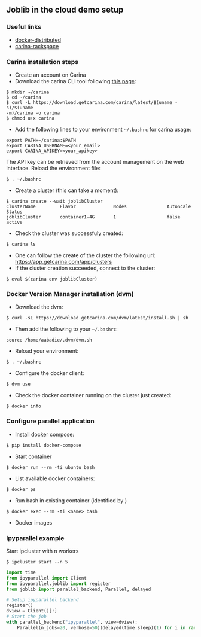 ## Joblib in the cloud demo setup

### Useful links

* [docker-distributed](https://github.com/ogrisel/docker-distributed)
* [carina-rackspace](https://getcarina.com/docs/)


### Carina installation steps

* Create an account on Carina
* Download the carina CLI tool following
[this page](https://getcarina.com/docs/getting-started/getting-started-carina-cli/):
```
$ mkdir ~/carina
$ cd ~/carina
$ curl -L https://download.getcarina.com/carina/latest/$(uname -s)/$(uname
-m)/carina -o carina
$ chmod u+x carina
```
* Add the following lines to your environment `~/.bashrc` for carina usage:
```
export PATH=~/carina:$PATH
export CARINA_USERNAME=<your_email>
export CARINA_APIKEY=<your_apikey>
```
The API key can be retrieved from the account management on the web interface.
Reload the environment file:
```
$ . ~/.bashrc
```
* Create a cluster (this can take a moment):
```
$ carina create --wait joblibCluster
ClusterName         Flavor              Nodes               AutoScale           Status
joblibCluster       container1-4G       1                   false               active
```
* Check the cluster was successfuly created:
```
$ carina ls
```
* One can follow the create of the cluster the following url:
https://app.getcarina.com/app/clusters
* If the cluster creation succeeded, connect to the cluster:
```
$ eval $(carina env joblibCluster)
```

### Docker Version Manager installation (dvm)

* Download the dvm:
```
$ curl -sL https://download.getcarina.com/dvm/latest/install.sh | sh
```
* Then add the following to your `~/.bashrc`:
```
source /home/aabadie/.dvm/dvm.sh
```
* Reload your environment:
```
$ . ~/.bashrc
```
* Configure the docker client:
```
$ dvm use
```
* Check the docker container running on the cluster just created:
```
$ docker info
```

### Configure parallel application

* Install docker compose:
```
$ pip install docker-compose
```
* Start container
```
$ docker run --rm -ti ubuntu bash
```
* List available docker containers:
```
$ docker ps
```
* Run bash in existing container (identified by <name>)
```
$ docker exec --rm -ti <name> bash
```
* Docker images


### Ipyparallel example

Start ipcluster with n workers
```
$ ipcluster start --n 5
```

```python
import time
from ipyparallel import Client
from ipyparallel.joblib import register
from joblib import parallel_backend, Parallel, delayed

# Setup ipyparallel backend
register()
dview = Client()[:]
# Start the job
with parallel_backend("ipyparallel", view=dview):
    Parallel(n_jobs=20, verbose=50)(delayed(time.sleep)(1) for i in range(10))
```

















